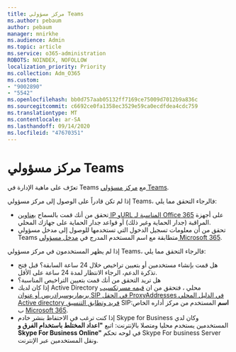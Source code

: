 ```yaml
---
title: مركز مسؤولي Teams
ms.author: pebaum
author: pebaum
manager: mnirkhe
ms.audience: Admin
ms.topic: article
ms.service: o365-administration
ROBOTS: NOINDEX, NOFOLLOW
localization_priority: Priority
ms.collection: Adm_O365
ms.custom:
- "9002890"
- "5542"
ms.openlocfilehash: bb0d757aab05132ff7169ce75009d7012b9a836c
ms.sourcegitcommit: c6692ce0fa1358ec3529e59ca0ecdfdea4cdc759
ms.translationtype: MT
ms.contentlocale: ar-SA
ms.lasthandoff: 09/14/2020
ms.locfileid: "47670351"
---
```

# <a name="teams-admin-center"></a>مركز مسؤولي Teams

تعرّف على ماهية الإدارة في Teams مع [مركز مسؤولي Teams](https://docs.microsoft.com/microsoftteams/manage-teams-skypeforbusiness-admin-center).

إذا لم تكن قادراً على الوصول إلى مركز مسؤولي Teams، فالرجاء التحقق مما يلي:

- تحقق من أنك قمت بالسماح [بعناوين IP وURL المناسبة لـ Office 365](https://docs.microsoft.com/Office365/Enterprise/office-365-ip-web-service) على أجهزة المراقبة (جدار الحماية وغير ذلك) أو قواعد جدار الحماية على جهازك المحلي.
- تحقق من أن معلومات تسجيل الدخول التي تستخدمها للوصول إلى مدخل مسؤولي Teams متطابقة مع اسم المستخدم المدرج في [مدخل مسؤولي Microsoft 365](https://admin.microsoft.com/Adminportal/Home?source=applauncher#/users).

إذا لم يظهر المستخدمون في مركز مسؤولي Teams، فالرجاء التحقق مما يلي:

- هل قمت بإنشاء مستخدمين أو بتعيين تراخيص خلال 24 ساعة السابقة؟ قبل فتح تذكرة الدعم، الرجاء الانتظار لمدة 24 ساعة على الأقل.
- هل تريد التحقق من أنك قمت بتعيين التراخيص المناسبة؟
- إذا كان لديك Active Directory محلي ، فتحقق من ان [قيمه مسرتكسيب بريماريوسيرادريس أو عنوان SIP في الحقل ProxyAddresses في الدليل المحلي Active directory فريد وتطابق التنسيق](https://docs.microsoft.com/skypeforbusiness/troubleshoot/online-configuration/msrtcsip-primaryuseraddress-proxyaddaddress) SIP:**اسم** المستخدم من مركز أداره الخاص ب [Microsoft 365](https://admin.microsoft.com/Adminportal/Home?source=applauncher#/users).
- إذا كنت ترغب في الاحتفاظ بنشر خادم Skype for Business وكان لدي المستخدمين يستخدم محليا ومتصلا بالإنترنت: اتبع **"اعداد المختلط باستخدام الفرق و Skype For Business Online"** في لوحه تحكم Skype For business Server ونقل المستخدمين عبر الإنترنت.
